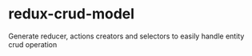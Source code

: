 # redux-crud-model
Generate reducer, actions creators and selectors to easily handle entity crud operation
